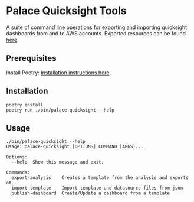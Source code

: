 # Palace Quicksight Tools

A suite of command line operations for exporting and importing quicksight dashboards from and to AWS accounts.
Exported resources can be found [here](https://github.com/ThePalaceProject/palace-quicksight-resources).

## Prerequisites

Install Poetry: [Installation instructions here](https://python-poetry.org/docs/).

## Installation

```shell
poetry install
poetry run ./bin/palace-quicksight --help
```

## Usage

```shell
./bin/palace-quicksight --help
Usage: palace-quicksight [OPTIONS] COMMAND [ARGS]...

Options:
  --help  Show this message and exit.

Commands:
  export-analysis    Creates a template from the analysis and exports at...
  import-template    Import template and datasource files from json
  publish-dashboard  Create/Update a dashboard from a template
```
